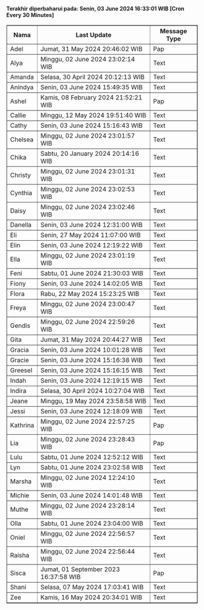 #### Terakhir diperbaharui pada: Senin, 03 June 2024 16:33:01 WIB [Cron Every 30 Minutes]

<table border='1'><tr><th>Nama</th><th>Last Update</th><th>Message Type</th></tr><tr><td>Adel</td><td>Jumat, 31 May 2024 20:46:02 WIB</td><td>Pap</td></tr><tr><td>Alya</td><td>Minggu, 02 June 2024 23:02:14 WIB</td><td>Text</td></tr><tr><td>Amanda</td><td>Selasa, 30 April 2024 20:12:13 WIB</td><td>Text</td></tr><tr><td>Anindya</td><td>Senin, 03 June 2024 15:49:35 WIB</td><td>Text</td></tr><tr><td>Ashel</td><td>Kamis, 08 February 2024 21:52:21 WIB</td><td>Pap</td></tr><tr><td>Callie</td><td>Minggu, 12 May 2024 19:51:40 WIB</td><td>Text</td></tr><tr><td>Cathy</td><td>Senin, 03 June 2024 15:16:43 WIB</td><td>Text</td></tr><tr><td>Chelsea</td><td>Minggu, 02 June 2024 23:01:57 WIB</td><td>Text</td></tr><tr><td>Chika</td><td>Sabtu, 20 January 2024 20:14:16 WIB</td><td>Text</td></tr><tr><td>Christy</td><td>Minggu, 02 June 2024 23:01:31 WIB</td><td>Text</td></tr><tr><td>Cynthia</td><td>Minggu, 02 June 2024 23:02:53 WIB</td><td>Text</td></tr><tr><td>Daisy</td><td>Minggu, 02 June 2024 23:02:46 WIB</td><td>Text</td></tr><tr><td>Danella</td><td>Senin, 03 June 2024 12:31:00 WIB</td><td>Text</td></tr><tr><td>Eli</td><td>Senin, 27 May 2024 11:07:00 WIB</td><td>Text</td></tr><tr><td>Elin</td><td>Senin, 03 June 2024 12:19:22 WIB</td><td>Text</td></tr><tr><td>Ella</td><td>Minggu, 02 June 2024 23:01:19 WIB</td><td>Text</td></tr><tr><td>Feni</td><td>Sabtu, 01 June 2024 21:30:03 WIB</td><td>Text</td></tr><tr><td>Fiony</td><td>Senin, 03 June 2024 14:02:05 WIB</td><td>Text</td></tr><tr><td>Flora</td><td>Rabu, 22 May 2024 15:23:25 WIB</td><td>Text</td></tr><tr><td>Freya</td><td>Minggu, 02 June 2024 23:00:47 WIB</td><td>Text</td></tr><tr><td>Gendis</td><td>Minggu, 02 June 2024 22:59:26 WIB</td><td>Text</td></tr><tr><td>Gita</td><td>Jumat, 31 May 2024 20:44:27 WIB</td><td>Text</td></tr><tr><td>Gracia</td><td>Senin, 03 June 2024 10:01:28 WIB</td><td>Text</td></tr><tr><td>Gracie</td><td>Senin, 03 June 2024 15:16:38 WIB</td><td>Text</td></tr><tr><td>Greesel</td><td>Senin, 03 June 2024 15:16:15 WIB</td><td>Text</td></tr><tr><td>Indah</td><td>Senin, 03 June 2024 12:19:15 WIB</td><td>Text</td></tr><tr><td>Indira</td><td>Selasa, 30 April 2024 10:27:04 WIB</td><td>Text</td></tr><tr><td>Jeane</td><td>Minggu, 19 May 2024 23:58:58 WIB</td><td>Text</td></tr><tr><td>Jessi</td><td>Senin, 03 June 2024 12:18:09 WIB</td><td>Text</td></tr><tr><td>Kathrina</td><td>Minggu, 02 June 2024 22:57:25 WIB</td><td>Pap</td></tr><tr><td>Lia</td><td>Minggu, 02 June 2024 23:28:43 WIB</td><td>Pap</td></tr><tr><td>Lulu</td><td>Sabtu, 01 June 2024 12:52:12 WIB</td><td>Text</td></tr><tr><td>Lyn</td><td>Sabtu, 01 June 2024 23:02:58 WIB</td><td>Text</td></tr><tr><td>Marsha</td><td>Minggu, 02 June 2024 12:24:10 WIB</td><td>Text</td></tr><tr><td>Michie</td><td>Senin, 03 June 2024 14:01:48 WIB</td><td>Text</td></tr><tr><td>Muthe</td><td>Minggu, 02 June 2024 23:28:14 WIB</td><td>Text</td></tr><tr><td>Olla</td><td>Sabtu, 01 June 2024 23:04:00 WIB</td><td>Text</td></tr><tr><td>Oniel</td><td>Minggu, 02 June 2024 22:56:57 WIB</td><td>Text</td></tr><tr><td>Raisha</td><td>Minggu, 02 June 2024 22:56:44 WIB</td><td>Text</td></tr><tr><td>Sisca</td><td>Jumat, 01 September 2023 16:37:58 WIB</td><td>Pap</td></tr><tr><td>Shani</td><td>Selasa, 07 May 2024 17:03:41 WIB</td><td>Text</td></tr><tr><td>Zee</td><td>Kamis, 16 May 2024 20:34:01 WIB</td><td>Text</td></tr></table>